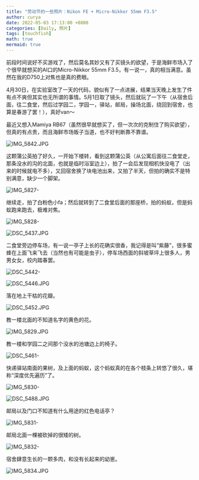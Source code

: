 ```yaml
---
title: "劳动节的一些照片：Nikon FE + Micro-Nikkor 55mm F3.5"
author: curya
date: 2022-05-03 17:13:00 +0800
categories: [Daily, 照片]
tags: [touchfish]
math: true
mermaid: true
---
```


前段时间说好不买游戏了，然后莫名其妙又有了买镜头的欲望，于是海鲜市场入了个很早就想买的AI口的Micro-Nikkor 55mm F3.5，有一说一，真的相当满意。虽然在我的D750上对焦也是真的费眼。

4月30日，在实验室改了一天的代码，貌似有了一点进展，结果当天晚上发生了件有点不爽但其实也无所谓的事情。5月1日取了镜头，然后就玩了一下午（从宿舍后面，往二食堂，然后过学园二，学园一，驿站，邮局，操场北面，绕回到宿舍，也算是春游了罢！），真好van～

最近又想入Mamiya RB67（虽然很早就想买了，但一次次的克制住了购买欲望），但真的有点贵，而且海鲜市场贩子当道，也不好判断靠不靠谱。

![IMG_5842.JPG](https://s2.loli.net/2022/05/03/QklIpRqfEiJcTLu.jpg)

这颗蒲公英拍了好久，一开始下楼转，看到这颗蒲公英（从公寓后面往二食堂走，那条没水的沟的北面，也就是临时浴室边上），拍了一会后发现相机快没电了（出来的时候就电不多），又回宿舍换了块电池出来，又拍了半天，但拍的确实不是特别满意，缺少一个脚架。

![IMG_5827-](https://s2.loli.net/2022/05/03/su5O2KvTQGV8E94.jpg)

继续走，拍了白粉色小fa；然后就转到了二食堂后面的那座桥，拍的蚂蚁，但是蚂蚁跑来跑去，极难对焦。

![IMG_5828-](https://s2.loli.net/2022/05/03/CpdQA6DoxyGgjOT.jpg)

![DSC_5437.JPG](https://s2.loli.net/2022/05/03/UDFcL3I9Wj1ZXRV.jpg)

二食堂旁边停车场，有一说一亭子上长的花确实很香，我记得是叫“紫藤”，很多蜜蜂在上面飞来飞去（当然也有可能是虫子），停车场西面的斜坡草坪上很多人，男男女女，校内踏春罢。

![DSC_5442-](https://s2.loli.net/2022/05/03/iSvUcZx5A439QVo.jpg)

![DSC_5446.JPG](https://s2.loli.net/2022/05/03/VR4nxubWYcCEKMo.jpg)

落在地上干枯的花瓣。

![DSC_5452.JPG](https://s2.loli.net/2022/05/03/bp2s4mvZ7S69OMd.jpg)

教一楼北面的不知道名字的黄色的花。

![IMG_5829.JPG](https://s2.loli.net/2022/05/03/7ufYojSM5zA3KHd.jpg)

教一楼和学园二之间那个没水的池塘边上的椅子。

![DSC_5461-](https://s2.loli.net/2022/05/03/Xs7poaqcW1OQzSF.jpg)

快递驿站南面的果树，及上面的蚂蚁，这个蚂蚁真的在各个枝条上转悠了很久，堪称“深度优先遍历”了。

![IMG_5830-](https://s2.loli.net/2022/05/03/Xjl9aRhyCuxQ2O4.jpg)

![DSC_5488.JPG](https://s2.loli.net/2022/05/03/VSLJW9YxEteMIR4.jpg)

邮局以及门口不知道有什么用途的红色电话亭？

![IMG_5831-](https://s2.loli.net/2022/05/03/t4f7ZCUvmhIpaVr.jpg)

邮局北面一棵被砍掉的很矮的树。

![IMG_5832-](https://s2.loli.net/2022/05/03/Lmj6Ih3N8d14okw.jpg)

宿舍肆意生长的一颗多肉，和没有长起来的幼崽。

![IMG_5834.JPG](https://s2.loli.net/2022/05/03/yjJuQNmpaZ32lTO.jpg)
